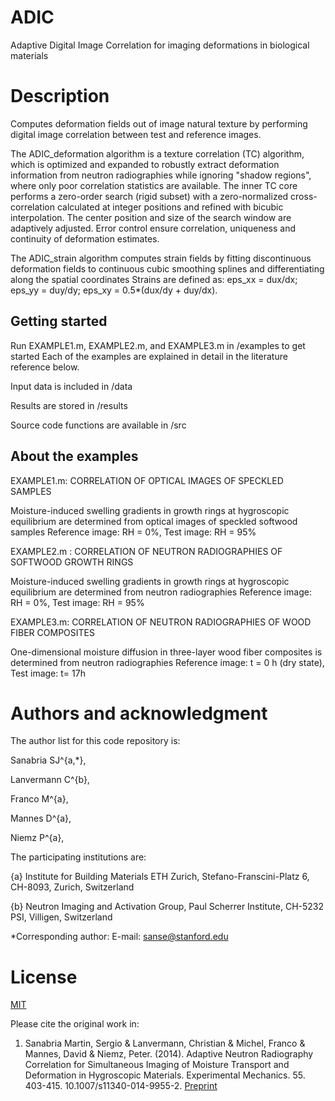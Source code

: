 # ADIC
Adaptive Digital Image Correlation for imaging deformations in biological materials

# Description
Computes deformation fields out of image natural texture by performing digital image correlation between test and reference images. 

The ADIC_deformation algorithm is a texture correlation (TC) algorithm, which is optimized and expanded to robustly extract
deformation information from neutron radiographies while ignoring "shadow regions", where only poor correlation statistics are available.
The inner TC core performs a zero-order search (rigid subset) with a zero-normalized cross-correlation calculated at integer positions and
refined with bicubic interpolation. The center position and size of the search window are adaptively adjusted. Error control ensure correlation,
uniqueness and continuity of deformation estimates.

The ADIC_strain algorithm computes strain fields by fitting discontinuous deformation fields to
continuous cubic smoothing splines and differentiating along the spatial coordinates
Strains are defined as: eps_xx = dux/dx; eps_yy = duy/dy; eps_xy = 0.5*(dux/dy + duy/dx).

## Getting started
Run EXAMPLE1.m, EXAMPLE2.m, and EXAMPLE3.m in /examples to get started
Each of the examples are explained in detail in the literature reference below.

Input data is included in /data

Results are stored in /results

Source code functions are available in /src

## About the examples

EXAMPLE1.m: CORRELATION OF OPTICAL IMAGES OF SPECKLED SAMPLES

Moisture-induced swelling gradients in growth rings at hygroscopic equilibrium
are determined from optical images of speckled softwood samples
Reference image: RH = 0%, Test image: RH = 95%


EXAMPLE2.m : CORRELATION OF NEUTRON RADIOGRAPHIES OF SOFTWOOD GROWTH RINGS

Moisture-induced swelling gradients in growth rings at hygroscopic equilibrium
are determined from neutron radiographies
Reference image: RH = 0%, Test image: RH = 95%


EXAMPLE3.m: CORRELATION OF NEUTRON RADIOGRAPHIES OF WOOD FIBER COMPOSITES

One-dimensional moisture diffusion in three-layer wood fiber composites
is determined from neutron radiographies
Reference image: t = 0 h (dry state), Test image: t= 17h


# Authors and acknowledgment
The author list for this code repository is:

Sanabria SJ^{a,*},

Lanvermann C^{b},

Franco M^{a},

Mannes D^{a},

Niemz P^{a},


The participating institutions are: 

{a} Institute for Building Materials ETH Zurich, Stefano-Franscini-Platz 6, CH-8093, Zurich, Switzerland

{b} Neutron Imaging and Activation Group, Paul Scherrer Institute, CH-5232 PSI, Villigen, Switzerland

*Corresponding author: E-mail: sanse@stanford.edu

# License
[MIT](https://choosealicense.com/licenses/mit/)

Please cite the original work in:
1. Sanabria Martin, Sergio & Lanvermann, Christian & Michel, Franco & Mannes, David & Niemz, Peter. (2014). Adaptive Neutron Radiography Correlation for Simultaneous Imaging of Moisture Transport and Deformation in Hygroscopic Materials. Experimental Mechanics. 55. 403-415. 10.1007/s11340-014-9955-2. 
[Preprint](https://www.research-collection.ethz.ch/bitstream/handle/20.500.11850/92131/2/Sanabria2015_Article_AdaptiveNeutronRadiographyCorr.pdf)
